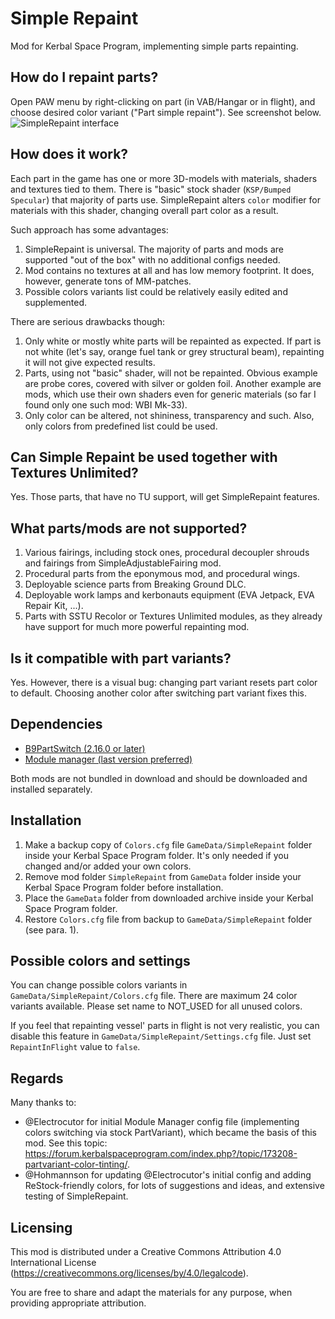 # Simple Repaint

Mod for Kerbal Space Program, implementing simple parts repainting.

## How do I repaint parts?

Open PAW menu by right-clicking on part (in VAB/Hangar or in flight), and choose desired color variant ("Part simple repaint"). See screenshot below.
![SimpleRepaint interface](https://i.imgur.com/iOAWoFB.png)

## How does it work?

Each part in the game has one or more 3D-models with materials, shaders and textures tied to them. There is "basic" stock shader (`KSP/Bumped Specular`) that majority of parts use. SimpleRepaint alters `color` modifier for materials with this shader, changing overall part color as a result.

Such approach has some advantages:
1. SimpleRepaint is universal. The majority of parts and mods are supported "out of the box" with no additional configs needed.
2. Mod contains no textures at all and has low memory footprint. It does, however, generate tons of MM-patches.
3. Possible colors variants list could be relatively easily edited and supplemented.

There are serious drawbacks though:
1. Only white or mostly white parts will be repainted as expected. If part is not white (let's say, orange fuel tank or grey structural beam), repainting it will not give expected results.
2. Parts, using not "basic" shader, will not be repainted. Obvious example are probe cores, covered with silver or golden foil. Another example are mods, which use their own shaders even for generic materials (so far I found only one such mod: WBI Mk-33).
3. Only color can be altered, not shininess, transparency and such. Also, only colors from predefined list could be used.

## Can Simple Repaint be used together with Textures Unlimited?

Yes. Those parts, that have no TU support, will get SimpleRepaint features.

## What parts/mods are not supported?

1. Various fairings, including stock ones, procedural decoupler shrouds and fairings from SimpleAdjustableFairing mod.
2. Procedural parts from the eponymous mod, and procedural wings.
3. Deployable science parts from Breaking Ground DLC.
4. Deployable work lamps and kerbonauts equipment (EVA Jetpack, EVA Repair Kit, ...).
5. Parts with SSTU Recolor or Textures Unlimited modules, as they already have support for much more powerful repainting mod.

## Is it compatible with part variants?

Yes. However, there is a visual bug: changing part variant resets part color to default. Choosing another color after switching part variant fixes this.

## Dependencies

* [B9PartSwitch (2.16.0 or later)](https://github.com/blowfishpro/B9PartSwitch)
* [Module manager (last version preferred)](https://github.com/sarbian/ModuleManager)

Both mods are not bundled in download and should be downloaded and installed separately.

## Installation

1. Make a backup copy of `Colors.cfg` file `GameData/SimpleRepaint` folder inside your Kerbal Space Program folder. It's only needed if you changed and/or added your own colors.
2. Remove mod folder `SimpleRepaint` from `GameData` folder inside your Kerbal Space Program folder before installation.
3. Place the `GameData` folder from downloaded archive inside your Kerbal Space Program folder.
4. Restore `Colors.cfg` file from backup to `GameData/SimpleRepaint` folder (see para. 1).

## Possible colors and settings

You can change possible colors variants in `GameData/SimpleRepaint/Colors.cfg` file. There are maximum 24 color variants available. Please set name to NOT_USED for all unused colors.

If you feel that repainting vessel' parts in flight is not very realistic, you can disable this feature in `GameData/SimpleRepaint/Settings.cfg` file. Just set `RepaintInFlight` value to `false`.

## Regards

Many thanks to:
- @Electrocutor for initial Module Manager config file (implementing colors switching via stock PartVariant), which became the basis of this mod. See this topic: https://forum.kerbalspaceprogram.com/index.php?/topic/173208-partvariant-color-tinting/.
- @Hohmannson for updating @Electrocutor's initial config and adding ReStock-friendly colors, for lots of suggestions and ideas, and extensive testing of SimpleRepaint.

## Licensing

This mod is distributed under a Creative Commons Attribution 4.0 International License (https://creativecommons.org/licenses/by/4.0/legalcode).

You are free to share and adapt the materials for any purpose, when providing appropriate attribution.
